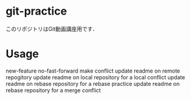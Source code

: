 # git-practice
このリポジトリはGit動画講座用です．

# Usage
new-feature
no-fast-forward
make conflict
update readme on remote repogitory
update readme on local repository for a local conflict
update readme on rebase repository for a rebase practice
update readme on rebase repository for a merge conflict

